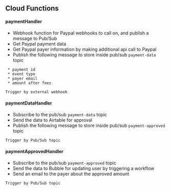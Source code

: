 ## Cloud Functions
#### paymentHandler

- Webhook function for Paypal webhooks to call on, and publish a message to Pub/Sub
- Get Paypal payment data
- Get Paypal payer information by making additional api call to Paypal
- Publish the following message to store inside pub/sub `payment-data` topic
```
 * payment id
 * event type
 * payer email
 * amount after fees
```
```Trigger by external webhook```

#### paymentDataHandler
- Subscribe to the pub/sub `payment-data` topic
- Send the data to Airtable for approval
- Publish the following message to store inside pub/sub `payment-approved` topic

```Trigger by Pub/Sub topic```

#### paymentApprovedHandler
- Subscribe to the pub/sub `payment-approved` topic
- Send the data to Bubble for updating user by triggering a workflow
- Send an email to the payer about the approved amount

```Trigger by Pub/Sub topic```
